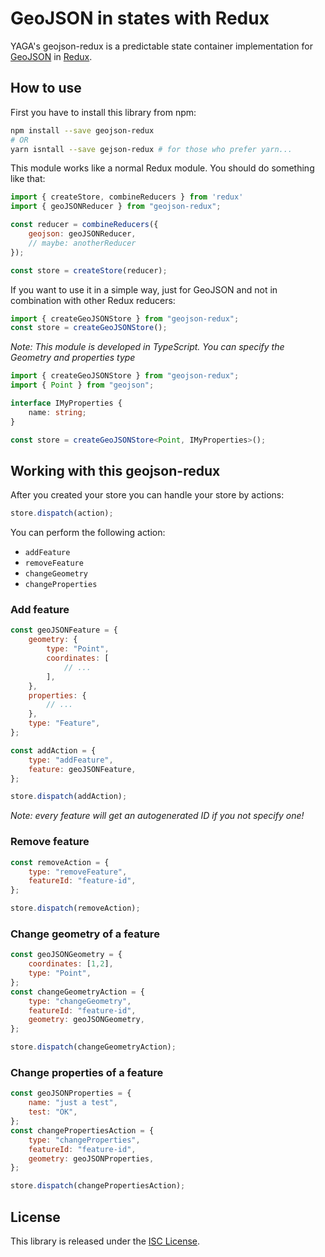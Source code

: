 # GeoJSON in states with Redux

YAGA's geojson-redux is a predictable state container implementation for [GeoJSON](http://geojson.org/) in
[Redux](http://redux.js.org/).

## How to use

First you have to install this library from npm:

```bash
npm install --save geojson-redux
# OR
yarn isntall --save gejson-redux # for those who prefer yarn...
```

This module works like a normal Redux module. You should do something like that:

```js
import { createStore, combineReducers } from 'redux'
import { geoJSONReducer } from "geojson-redux";

const reducer = combineReducers({
    geojson: geoJSONReducer,
    // maybe: anotherReducer
});

const store = createStore(reducer);
```

If you want to use it in a simple way, just for GeoJSON and not in combination with other Redux reducers:

```js
import { createGeoJSONStore } from "geojson-redux";
const store = createGeoJSONStore();
```

*Note: This module is developed in TypeScript. You can specify the Geometry and properties type*

```typescript
import { createGeoJSONStore } from "geojson-redux";
import { Point } from "geojson";

interface IMyProperties {
    name: string;
}

const store = createGeoJSONStore<Point, IMyProperties>();
```

## Working with this geojson-redux

After you created your store you can handle your store by actions:

```js
store.dispatch(action);
```

You can perform the following action:

* `addFeature`
* `removeFeature`
* `changeGeometry`
* `changeProperties`


### Add feature

```js
const geoJSONFeature = {
    geometry: {
        type: "Point",
        coordinates: [
            // ...
        ],
    },
    properties: {
        // ...
    },
    type: "Feature",
};

const addAction = {
    type: "addFeature",
    feature: geoJSONFeature,
};

store.dispatch(addAction);
```

*Note: every feature will get an autogenerated ID if you not specify one!*

### Remove feature

```js
const removeAction = {
    type: "removeFeature",
    featureId: "feature-id",
};

store.dispatch(removeAction);
```

### Change geometry of a feature

```js
const geoJSONGeometry = {
    coordinates: [1,2],
    type: "Point",
};
const changeGeometryAction = {
    type: "changeGeometry",
    featureId: "feature-id",
    geometry: geoJSONGeometry,
};

store.dispatch(changeGeometryAction);
```

### Change properties of a feature

```js
const geoJSONProperties = {
    name: "just a test",
    test: "OK",
};
const changePropertiesAction = {
    type: "changeProperties",
    featureId: "feature-id",
    geometry: geoJSONProperties,
};

store.dispatch(changePropertiesAction);
```

## License

This library is released under the [ISC License](LICENSE).
